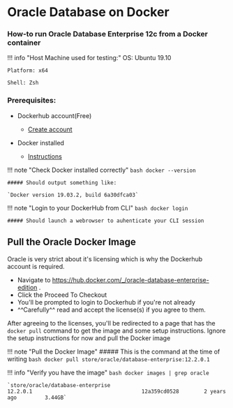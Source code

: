 # Oracle Database on Docker
### How-to run Oracle Database Enterprise 12c from a Docker container



!!! info "Host Machine used for testing:"
    OS: Ubuntu 19.10 
    
    Platform: x64
    
    Shell: Zsh

### Prerequisites:

* Dockerhub account(Free)
    * [Create account](https://hub.docker.com/)
    
* Docker installed 
    * [Instructions]( https://docs.docker.com/install/linux/docker-ce/#install-docker-engine---community )


!!! note "Check Docker installed correctly"
    ```bash
    docker --version
    ```

    ##### Should output something like:

    `Docker version 19.03.2, build 6a30dfca03`

!!! note "Login to your DockerHub from CLI"
    ```bash
    docker login
    ```
    
    ##### Should launch a webrowser to auhenticate your CLI session 

## Pull the Oracle Docker Image

Oracle is very strict about it's licensing which is why the Dockerhub account is required.  

* Navigate to https://hub.docker.com/_/oracle-database-enterprise-edition . 
* Click the Proceed To Checkout 
* You'll be prompted to login to Dockerhub if you're not already
* ^^Carefully^^ read and accept the license(s) if you agree to them. 

After agreeing to the licenses, you'll be redirected to a page that has the `docker pull` command to get the image and
some setup instructions.  Ignore the setup instructions for now and pull the Docker image 

!!! note "Pull the Docker Image"
    ##### This is the command at the time of writing
    ```bash
    docker pull store/oracle/database-enterprise:12.2.0.1
    ```

!!! info "Verify you have the image"
    ```bash
    docker images | grep oracle
    ```
    
    `store/oracle/database-enterprise                                12.2.0.1                                   12a359cd0528        2 years ago         3.44GB`
    







